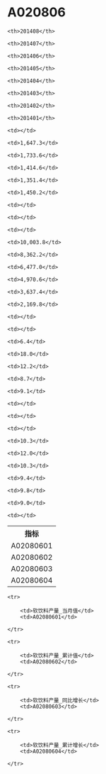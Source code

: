 A020806
======


<table>

<tr>
    <th>指标</th>
    
    <th>201408</th>
    
    <th>201407</th>
    
    <th>201406</th>
    
    <th>201405</th>
    
    <th>201404</th>
    
    <th>201403</th>
    
    <th>201402</th>
    
    <th>201401</th>
    
</tr>


<tr>
    <td>A02080601</td>
    
    <td></td>
    
    <td>1,647.3</td>
    
    <td>1,733.6</td>
    
    <td>1,414.6</td>
    
    <td>1,351.4</td>
    
    <td>1,450.2</td>
    
    <td></td>
    
    <td></td>
    

</tr>

<tr>
    <td>A02080602</td>
    
    <td></td>
    
    <td>10,003.8</td>
    
    <td>8,362.2</td>
    
    <td>6,477.0</td>
    
    <td>4,970.6</td>
    
    <td>3,637.4</td>
    
    <td>2,169.8</td>
    
    <td></td>
    

</tr>

<tr>
    <td>A02080603</td>
    
    <td></td>
    
    <td>6.4</td>
    
    <td>18.0</td>
    
    <td>12.2</td>
    
    <td>8.7</td>
    
    <td>9.1</td>
    
    <td></td>
    
    <td></td>
    

</tr>

<tr>
    <td>A02080604</td>
    
    <td></td>
    
    <td>10.3</td>
    
    <td>12.0</td>
    
    <td>10.3</td>
    
    <td>9.4</td>
    
    <td>9.8</td>
    
    <td>9.0</td>
    
    <td></td>
    

</tr>


</table>

<table>
    
    <tr>

        <td>软饮料产量_当月值</td>
        <td>A02080601</td>

    </tr>
    
    <tr>

        <td>软饮料产量_累计值</td>
        <td>A02080602</td>

    </tr>
    
    <tr>

        <td>软饮料产量_同比增长</td>
        <td>A02080603</td>

    </tr>
    
    <tr>

        <td>软饮料产量_累计增长</td>
        <td>A02080604</td>

    </tr>
    
</table>